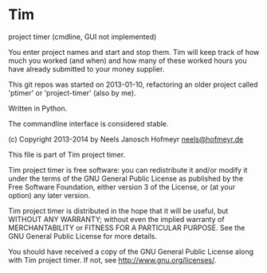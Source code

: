 Tim
===

project timer (cmdline, GUI not implemented)

You enter project names and start and stop them.
Tim will keep track of how much you worked (and when) and how many of these
worked hours you have already submitted to your money supplier.

This git repos was started on 2013-01-10, refactoring an older project called
'ptimer' or 'project-timer' (also by me).

Written in Python.

The commandline interface is considered stable.

(c) Copyright 2013-2014 by Neels Janosch Hofmeyr <neels@hofmeyr.de>

This file is part of Tim project timer.

Tim project timer is free software: you can redistribute it and/or modify
it under the terms of the GNU General Public License as published by
the Free Software Foundation, either version 3 of the License, or
(at your option) any later version.

Tim project timer is distributed in the hope that it will be useful,
but WITHOUT ANY WARRANTY; without even the implied warranty of
MERCHANTABILITY or FITNESS FOR A PARTICULAR PURPOSE.  See the
GNU General Public License for more details.

You should have received a copy of the GNU General Public License
along with Tim project timer.  If not, see <http://www.gnu.org/licenses/>.

